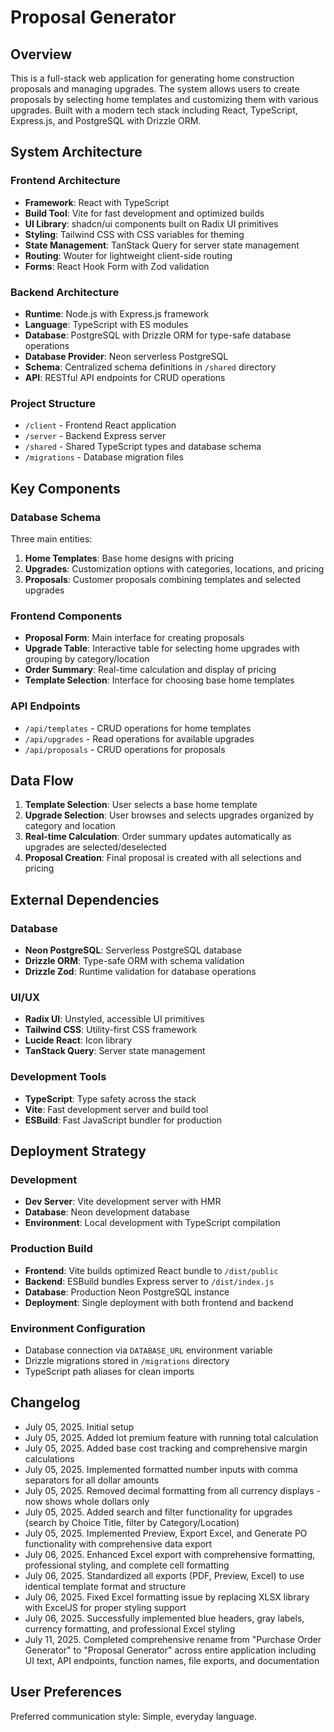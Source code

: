 # Proposal Generator

## Overview

This is a full-stack web application for generating home construction proposals and managing upgrades. The system allows users to create proposals by selecting home templates and customizing them with various upgrades. Built with a modern tech stack including React, TypeScript, Express.js, and PostgreSQL with Drizzle ORM.

## System Architecture

### Frontend Architecture
- **Framework**: React with TypeScript
- **Build Tool**: Vite for fast development and optimized builds
- **UI Library**: shadcn/ui components built on Radix UI primitives
- **Styling**: Tailwind CSS with CSS variables for theming
- **State Management**: TanStack Query for server state management
- **Routing**: Wouter for lightweight client-side routing
- **Forms**: React Hook Form with Zod validation

### Backend Architecture
- **Runtime**: Node.js with Express.js framework
- **Language**: TypeScript with ES modules
- **Database**: PostgreSQL with Drizzle ORM for type-safe database operations
- **Database Provider**: Neon serverless PostgreSQL
- **Schema**: Centralized schema definitions in `/shared` directory
- **API**: RESTful API endpoints for CRUD operations

### Project Structure
- `/client` - Frontend React application
- `/server` - Backend Express server
- `/shared` - Shared TypeScript types and database schema
- `/migrations` - Database migration files

## Key Components

### Database Schema
Three main entities:
1. **Home Templates**: Base home designs with pricing
2. **Upgrades**: Customization options with categories, locations, and pricing
3. **Proposals**: Customer proposals combining templates and selected upgrades

### Frontend Components
- **Proposal Form**: Main interface for creating proposals
- **Upgrade Table**: Interactive table for selecting home upgrades with grouping by category/location
- **Order Summary**: Real-time calculation and display of pricing
- **Template Selection**: Interface for choosing base home templates

### API Endpoints
- `/api/templates` - CRUD operations for home templates
- `/api/upgrades` - Read operations for available upgrades
- `/api/proposals` - CRUD operations for proposals

## Data Flow

1. **Template Selection**: User selects a base home template
2. **Upgrade Selection**: User browses and selects upgrades organized by category and location
3. **Real-time Calculation**: Order summary updates automatically as upgrades are selected/deselected
4. **Proposal Creation**: Final proposal is created with all selections and pricing

## External Dependencies

### Database
- **Neon PostgreSQL**: Serverless PostgreSQL database
- **Drizzle ORM**: Type-safe ORM with schema validation
- **Drizzle Zod**: Runtime validation for database operations

### UI/UX
- **Radix UI**: Unstyled, accessible UI primitives
- **Tailwind CSS**: Utility-first CSS framework
- **Lucide React**: Icon library
- **TanStack Query**: Server state management

### Development Tools
- **TypeScript**: Type safety across the stack
- **Vite**: Fast development server and build tool
- **ESBuild**: Fast JavaScript bundler for production

## Deployment Strategy

### Development
- **Dev Server**: Vite development server with HMR
- **Database**: Neon development database
- **Environment**: Local development with TypeScript compilation

### Production Build
- **Frontend**: Vite builds optimized React bundle to `/dist/public`
- **Backend**: ESBuild bundles Express server to `/dist/index.js`
- **Database**: Production Neon PostgreSQL instance
- **Deployment**: Single deployment with both frontend and backend

### Environment Configuration
- Database connection via `DATABASE_URL` environment variable
- Drizzle migrations stored in `/migrations` directory
- TypeScript path aliases for clean imports

## Changelog
- July 05, 2025. Initial setup
- July 05, 2025. Added lot premium feature with running total calculation
- July 05, 2025. Added base cost tracking and comprehensive margin calculations
- July 05, 2025. Implemented formatted number inputs with comma separators for all dollar amounts
- July 05, 2025. Removed decimal formatting from all currency displays - now shows whole dollars only
- July 05, 2025. Added search and filter functionality for upgrades (search by Choice Title, filter by Category/Location)
- July 05, 2025. Implemented Preview, Export Excel, and Generate PO functionality with comprehensive data export
- July 06, 2025. Enhanced Excel export with comprehensive formatting, professional styling, and complete cell formatting
- July 06, 2025. Standardized all exports (PDF, Preview, Excel) to use identical template format and structure
- July 06, 2025. Fixed Excel formatting issue by replacing XLSX library with ExcelJS for proper styling support
- July 06, 2025. Successfully implemented blue headers, gray labels, currency formatting, and professional Excel styling
- July 11, 2025. Completed comprehensive rename from "Purchase Order Generator" to "Proposal Generator" across entire application including UI text, API endpoints, function names, file exports, and documentation

## User Preferences

Preferred communication style: Simple, everyday language.